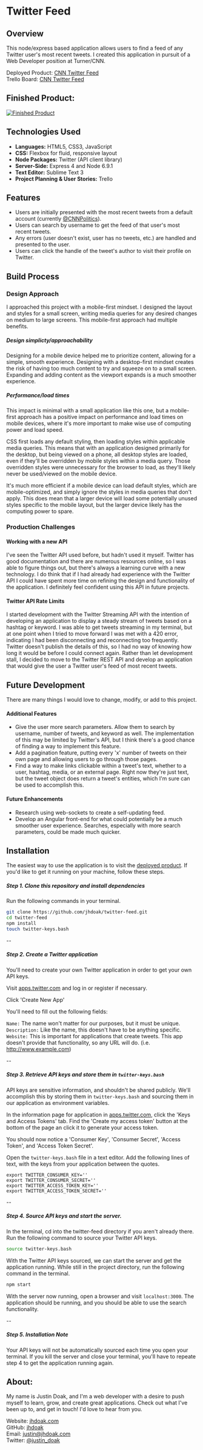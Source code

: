 # Twitter Feed  

## Overview

This node/express based application allows users to find a feed of any Twitter user's most recent tweets. I created this application in pursuit of a Web Developer position at Turner/CNN.

Deployed Product: [CNN Twitter Feed](https://cnn-twitter-feed.herokuapp.com/)  
Trello Board: [CNN Twitter Feed](https://trello.com/b/nNStNPt8/cnn-twitter-feed)

## Finished Product:

[![Finished Product](public/images/screenshot.png "Finished Product")](https://cnn-twitter-feed.herokuapp.com/)

## Technologies Used

* **Languages:** HTML5, CSS3, JavaScript
* **CSS:** Flexbox for fluid, responsive layout
* **Node Packages:** Twitter (API client library)
* **Server-Side:** Express 4 and Node 6.9.1
* **Text Editor:** Sublime Text 3
* **Project Planning & User Stories:** Trello

## Features

* Users are initially presented with the most recent tweets from a default account (currently [@CNNPolitics](https://twitter.com/CNNPolitics)).
* Users can search by username to get the feed of that user's most recent tweets.
* Any errors (user doesn't exist, user has no tweets, etc.) are handled and presented to the user.
* Users can click the handle of the tweet's author to visit their profile on Twitter.

## Build Process

### Design Approach

I approached this project with a mobile-first mindset. I designed the layout and styles for a small screen, writing media queries for any desired changes on medium to large screens. This mobile-first approach had multiple benefits.

##### Design simplicty/approachability

Designing for a mobile device helped me to prioritize content, allowing for a simple, smooth experience. Designing with a desktop-first mindset creates the risk of having too much content to try and squeeze on to a small screen. Expanding and adding content as the viewport expands is a much smoother experience.

##### Performance/load times

This impact is minimal with a small application like this one, but a mobile-first approach has a positive impact on performance and load times on mobile devices, where it's more important to make wise use of computing power and load speed.

CSS first loads any default styling, then loading styles within applicable media queries. This means that with an application designed primarily for the desktop, but being viewed on a phone, all desktop styles are loaded, even if they'll be overridden by mobile styles within a media query. Those overridden styles were unnecessary for the browser to load, as they'll likely never be used/viewed on the mobile device.

It's much more efficient if a mobile device can load default styles, which are mobile-optimized, and simply ignore the styles in media queries that don't apply. This does mean that a larger device will load some potentially unused styles specific to the mobile layout, but the larger device likely has the computing power to spare.


### Production Challenges

#### Working with a new API

I've seen the Twitter API used before, but hadn't used it myself. Twitter has good documentation and there are numerous resources online, so I was able to figure things out, but there's always a learning curve with a new technology. I do think that if I had already had experience with the Twitter API I could have spent more time on refining the design and functionality of the application. I definitely feel confident using this API in future projects.

#### Twitter API Rate Limits

I started development with the Twitter Streaming API with the intention of developing an application to display a steady stream of tweets based on a hashtag or keyword. I was able to get tweets streaming in my terminal, but at one point when I tried to move forward I was met with a 420 error, indicating I had been disconnecting and reconnecting too frequently. Twitter doesn't publish the details of this, so I had no way of knowing how long it would be before I could connect again. Rather than let development stall, I decided to move to the Twitter REST API and develop an application that would give the user a Twitter user's feed of most recent tweets.



## Future Development

There are many things I would love to change, modify, or add to this project.

#### Additional Features
* Give the user more search parameters. Allow them to search by username, number of tweets, and keyword as well. The implementation of this may be limited by Twitter's API, but I think there's a good chance of finding a way to implement this feature.
* Add a pagination feature, putting every 'x' number of tweets on their own page and allowing users to go through those pages.
* Find a way to make links clickable within a tweet's text, whether to a user, hashtag, media, or an external page. Right now they're just text, but the tweet object does return a tweet's entities, which I'm sure can be used to accomplish this.

#### Future Enhancements
* Research using web-sockets to create a self-updating feed.
* Develop an Angular front-end for what could potentially be a much smoother user experience. Searches, especially with more search parameters, could be made much quicker.


## Installation

The easiest way to use the application is to visit the [deployed product](https://cnn-twitter-feed.herokuapp.com/). If you'd like to get it running on your machine, follow these steps.

##### Step 1. Clone this repository and install dependencies

Run the following commands in your terminal.

```bash
git clone https://github.com/jhdoak/twitter-feed.git
cd twitter-feed
npm install
touch twitter-keys.bash
```
--

##### Step 2. Create a Twitter application

You'll need to create your own Twitter application in order to get your own API keys.

Visit [apps.twitter.com](https://apps.twitter.com/) and log in or register if necessary.

Click 'Create New App'

You'll need to fill out the following fields:


`Name:` The name won't matter for our purposes, but it must be unique.
`Description:` Like the name, this doesn't have to be anything specific.
`Website:` This is important for applications that create tweets. This app doesn't provide that functionality, so any URL will do. (i.e. http://www.example.com)

--

##### Step 3. Retrieve API keys and store them in `twitter-keys.bash`

API keys are sensitive information, and shouldn't be shared publicly. We'll accomplish this by storing them in `twitter-keys.bash` and sourcing them in our application as environment variables.

In the information page for application in [apps.twitter.com](https://apps.twitter.com/), click the 'Keys and Access Tokens' tab. Find the 'Create my access token' button at the bottom of the page an click it to generate your access token.

You should now notice a 'Consumer Key', 'Consumer Secret', 'Access Token', and 'Access Token Secret'.

Open the `twitter-keys.bash` file in a text editor. Add the following lines of text, with the keys from your application between the quotes.

```
export TWITTER_CONSUMER_KEY=''
export TWITTER_CONSUMER_SECRET=''
export TWITTER_ACCESS_TOKEN_KEY=''
export TWITTER_ACCESS_TOKEN_SECRET=''
```

--

##### Step 4. Source API keys and start the server.

In the terminal, cd into the twitter-feed directory if you aren't already there. Run the following command to source your Twitter API keys.

```bash
source twitter-keys.bash
```
With the Twitter API keys sourced, we can start the server and get the application running. While still in the project directory, run the following command in the terminal.

```bash
npm start
```
With the server now running, open a browser and visit `localhost:3000`. The application should be running, and you should be able to use the search functionality.

--

##### Step 5. Installation Note

Your API keys will not be automatically sourced each time you open your terminal. If you kill the server and close your terminal, you'll have to repeate step 4 to get the application running again.


## About:

My name is Justin Doak, and I'm a web developer with a desire to push myself to learn, grow, and create great applications. Check out what I've been up to, and get in touch! I'd love to hear from you.

Website: [jhdoak.com](https://www.jhdoak.com)  
GitHub: [jhdoak](https://github.com/jhdoak)  
Email: [justin@jhdoak.com](mailto:justin@jhdoak.com)  
Twitter: [@justin_doak](https://www.twitter.com/justin_doak)